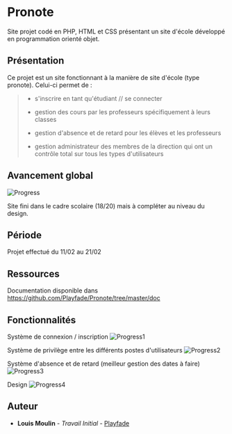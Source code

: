 # Pronote
Site projet codé en PHP, HTML et CSS présentant un site d'école développé en programmation orienté objet.

## Présentation 
Ce projet est un site fonctionnant à la manière de site d'école (type pronote).
Celui-ci permet de :

> - s'inscrire en tant qu'étudiant // se connecter
>
> - gestion des cours par les professeurs spécifiquement à leurs classes
>
> - gestion d'absence et de retard pour les élèves et les professeurs
>
> - gestion administrateur des membres de la direction qui ont un contrôle total sur tous les types d'utilisateurs

## Avancement global
   ![Progress](http://progressed.io/bar/75)

Site fini dans le cadre scolaire (18/20) mais à compléter au niveau du design.

## Période
Projet effectué du 11/02 au 21/02

## Ressources
Documentation disponible dans https://github.com/Playfade/Pronote/tree/master/doc

## Fonctionnalités 
Système de connexion / inscription
  ![Progress1](http://progressed.io/bar/100?title=done)

Système de privilège entre les différents postes d'utilisateurs
  ![Progress2](http://progressed.io/bar/100?title=done)

Système d'absence et de retard (meilleur gestion des dates à faire)
  ![Progress3](http://progressed.io/bar/80?title=done)

Design
  ![Progress4](http://progressed.io/bar/50?title=progress)

## Auteur
* **Louis Moulin** - *Travail Initial* - [Playfade](https://github.com/Playfade)
